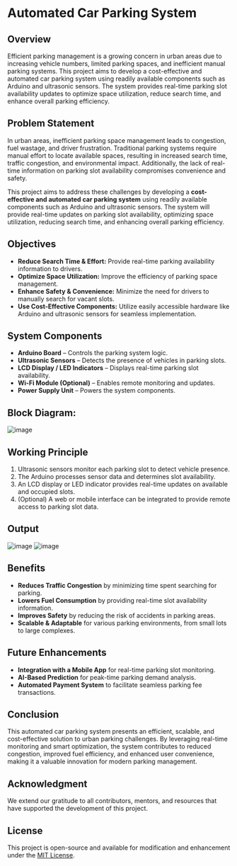 # **Automated Car Parking System**

## **Overview**
Efficient parking management is a growing concern in urban areas due to increasing vehicle numbers, limited parking spaces, and inefficient manual parking systems. This project aims to develop a cost-effective and automated car parking system using readily available components such as Arduino and ultrasonic sensors. The system provides real-time parking slot availability updates to optimize space utilization, reduce search time, and enhance overall parking efficiency.

## **Problem Statement**
In urban areas, inefficient parking space management leads to congestion, fuel wastage, and driver frustration. Traditional parking systems require manual effort to locate available spaces, resulting in increased search time, traffic congestion, and environmental impact. Additionally, the lack of real-time information on parking slot availability compromises convenience and safety.

This project aims to address these challenges by developing a **cost-effective and automated car parking system** using readily available components such as Arduino and ultrasonic sensors. The system will provide real-time updates on parking slot availability, optimizing space utilization, reducing search time, and enhancing overall parking efficiency.

## **Objectives**
- **Reduce Search Time & Effort:** Provide real-time parking availability information to drivers.
- **Optimize Space Utilization:** Improve the efficiency of parking space management.
- **Enhance Safety & Convenience:** Minimize the need for drivers to manually search for vacant slots.
- **Use Cost-Effective Components:** Utilize easily accessible hardware like Arduino and ultrasonic sensors for seamless implementation.

## **System Components**
- **Arduino Board** – Controls the parking system logic.
- **Ultrasonic Sensors** – Detects the presence of vehicles in parking slots.
- **LCD Display / LED Indicators** – Displays real-time parking slot availability.
- **Wi-Fi Module (Optional)** – Enables remote monitoring and updates.
- **Power Supply Unit** – Powers the system components.

## **Block Diagram:**
![image](https://github.com/user-attachments/assets/bd64cc61-a3b6-4b53-b320-71c965e0a6ee)



## **Working Principle**
1. Ultrasonic sensors monitor each parking slot to detect vehicle presence.
2. The Arduino processes sensor data and determines slot availability.
3. An LCD display or LED indicator provides real-time updates on available and occupied slots.
4. (Optional) A web or mobile interface can be integrated to provide remote access to parking slot data.

## **Output**
![image](https://github.com/user-attachments/assets/f3a54e4f-b73c-4c27-8777-1749f6a1d627)
![image](https://github.com/user-attachments/assets/bf43228f-f2a2-466c-a70c-a6941bdde3c6)



## **Benefits**
- **Reduces Traffic Congestion** by minimizing time spent searching for parking.
- **Lowers Fuel Consumption** by providing real-time slot availability information.
- **Improves Safety** by reducing the risk of accidents in parking areas.
- **Scalable & Adaptable** for various parking environments, from small lots to large complexes.

## **Future Enhancements**
- **Integration with a Mobile App** for real-time parking slot monitoring.
- **AI-Based Prediction** for peak-time parking demand analysis.
- **Automated Payment System** to facilitate seamless parking fee transactions.

## **Conclusion**
This automated car parking system presents an efficient, scalable, and cost-effective solution to urban parking challenges. By leveraging real-time monitoring and smart optimization, the system contributes to reduced congestion, improved fuel efficiency, and enhanced user convenience, making it a valuable innovation for modern parking management.

## **Acknowledgment**
We extend our gratitude to all contributors, mentors, and resources that have supported the development of this project.

## **License**
This project is open-source and available for modification and enhancement under the [MIT License](LICENSE).

